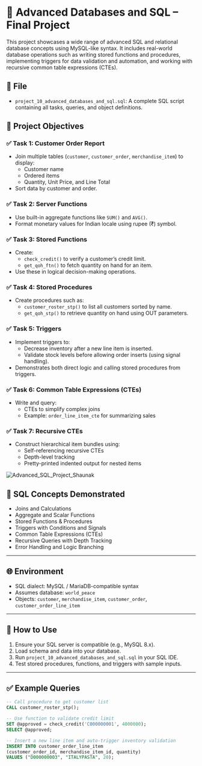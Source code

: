 # 🧠 Advanced Databases and SQL – Final Project

This project showcases a wide range of advanced SQL and relational database concepts using MySQL-like syntax. It includes real-world database operations such as writing stored functions and procedures, implementing triggers for data validation and automation, and working with recursive common table expressions (CTEs).

## 📁 File

- `project_10_advanced_databases_and_sql.sql`: A complete SQL script containing all tasks, queries, and object definitions.


## 📌 Project Objectives

### ✅ Task 1: Customer Order Report
- Join multiple tables (`customer`, `customer_order`, `merchandise_item`) to display:
  - Customer name
  - Ordered items
  - Quantity, Unit Price, and Line Total
- Sort data by customer and order.

### ✅ Task 2: Server Functions
- Use built-in aggregate functions like `SUM()` and `AVG()`.
- Format monetary values for Indian locale using rupee (₹) symbol.

### ✅ Task 3: Stored Functions
- Create:
  - `check_credit()` to verify a customer’s credit limit.
  - `get_qoh_ftn()` to fetch quantity on hand for an item.
- Use these in logical decision-making operations.

### ✅ Task 4: Stored Procedures
- Create procedures such as:
  - `customer_roster_stp()` to list all customers sorted by name.
  - `get_qoh_stp()` to retrieve quantity on hand using OUT parameters.

### ✅ Task 5: Triggers
- Implement triggers to:
  - Decrease inventory after a new line item is inserted.
  - Validate stock levels before allowing order inserts (using signal handling).
- Demonstrates both direct logic and calling stored procedures from triggers.

### ✅ Task 6: Common Table Expressions (CTEs)
- Write and query:
  - CTEs to simplify complex joins
  - Example: `order_line_item_cte` for summarizing sales

### ✅ Task 7: Recursive CTEs
- Construct hierarchical item bundles using:
  - Self-referencing recursive CTEs
  - Depth-level tracking
  - Pretty-printed indented output for nested items

![Advanced_SQL_Project_Shaunak](https://github.com/user-attachments/assets/b57adcfc-68a0-456a-a952-674a9c07dc42)


## 🧰 SQL Concepts Demonstrated

- Joins and Calculations
- Aggregate and Scalar Functions
- Stored Functions & Procedures
- Triggers with Conditions and Signals
- Common Table Expressions (CTEs)
- Recursive Queries with Depth Tracking
- Error Handling and Logic Branching

---

## 🌐 Environment

- SQL dialect: MySQL / MariaDB-compatible syntax
- Assumes database: `world_peace`
- Objects: `customer`, `merchandise_item`, `customer_order`, `customer_order_line_item`

---

## 📌 How to Use

1. Ensure your SQL server is compatible (e.g., MySQL 8.x).
2. Load schema and data into your database.
3. Run `project_10_advanced_databases_and_sql.sql` in your SQL IDE.
4. Test stored procedures, functions, and triggers with sample inputs.

---

## ✅ Example Queries

```sql
-- Call procedure to get customer list
CALL customer_roster_stp();

-- Use function to validate credit limit
SET @approved = check_credit('C000000001', 4000000);
SELECT @approved;

-- Insert a new line item and auto-trigger inventory validation
INSERT INTO customer_order_line_item
(customer_order_id, merchandise_item_id, quantity)
VALUES ("D000000003", "ITALYPASTA", 20);
